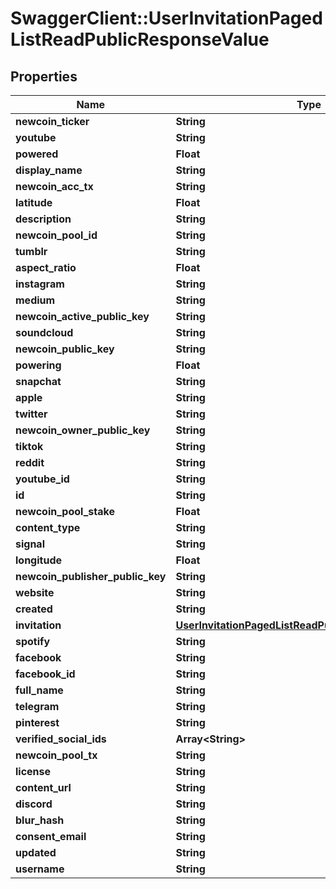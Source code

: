 # SwaggerClient::UserInvitationPagedListReadPublicResponseValue

## Properties
Name | Type | Description | Notes
------------ | ------------- | ------------- | -------------
**newcoin_ticker** | **String** |  | [optional] 
**youtube** | **String** |  | [optional] 
**powered** | **Float** |  | [optional] 
**display_name** | **String** |  | [optional] 
**newcoin_acc_tx** | **String** |  | [optional] 
**latitude** | **Float** |  | [optional] 
**description** | **String** |  | [optional] 
**newcoin_pool_id** | **String** |  | [optional] 
**tumblr** | **String** |  | [optional] 
**aspect_ratio** | **Float** |  | [optional] 
**instagram** | **String** |  | [optional] 
**medium** | **String** |  | [optional] 
**newcoin_active_public_key** | **String** |  | [optional] 
**soundcloud** | **String** |  | [optional] 
**newcoin_public_key** | **String** |  | [optional] 
**powering** | **Float** |  | [optional] 
**snapchat** | **String** |  | [optional] 
**apple** | **String** |  | [optional] 
**twitter** | **String** |  | [optional] 
**newcoin_owner_public_key** | **String** |  | [optional] 
**tiktok** | **String** |  | [optional] 
**reddit** | **String** |  | [optional] 
**youtube_id** | **String** |  | [optional] 
**id** | **String** |  | [optional] 
**newcoin_pool_stake** | **Float** |  | [optional] 
**content_type** | **String** |  | [optional] 
**signal** | **String** |  | [optional] 
**longitude** | **Float** |  | [optional] 
**newcoin_publisher_public_key** | **String** |  | [optional] 
**website** | **String** |  | [optional] 
**created** | **String** |  | [optional] 
**invitation** | [**UserInvitationPagedListReadPublicResponseInvitation**](UserInvitationPagedListReadPublicResponseInvitation.md) |  | [optional] 
**spotify** | **String** |  | [optional] 
**facebook** | **String** |  | [optional] 
**facebook_id** | **String** |  | [optional] 
**full_name** | **String** |  | [optional] 
**telegram** | **String** |  | [optional] 
**pinterest** | **String** |  | [optional] 
**verified_social_ids** | **Array&lt;String&gt;** |  | [optional] 
**newcoin_pool_tx** | **String** |  | [optional] 
**license** | **String** |  | [optional] 
**content_url** | **String** |  | [optional] 
**discord** | **String** |  | [optional] 
**blur_hash** | **String** |  | [optional] 
**consent_email** | **String** |  | [optional] 
**updated** | **String** |  | [optional] 
**username** | **String** |  | [optional] 


